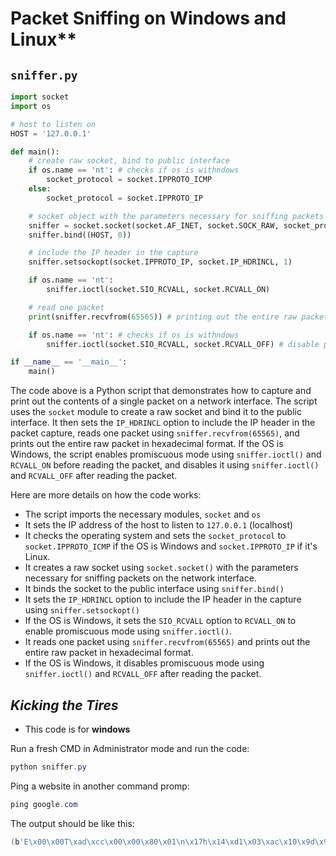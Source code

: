 # Packet Sniffing on Windows and Linux**

## `sniffer.py`

```python
import socket
import os

# host to listen on
HOST = '127.0.0.1'

def main():
    # create raw socket, bind to public interface
    if os.name == 'nt': # checks if os is withndows
        socket_protocol = socket.IPPROTO_ICMP
    else:
        socket_protocol = socket.IPPROTO_IP

    # socket object with the parameters necessary for sniffing packets on our network interface
    sniffer = socket.socket(socket.AF_INET, socket.SOCK_RAW, socket_protocol)
    sniffer.bind((HOST, 0))

    # include the IP header in the capture
    sniffer.setsockopt(socket.IPPROTO_IP, socket.IP_HDRINCL, 1)

    if os.name == 'nt':
        sniffer.ioctl(socket.SIO_RCVALL, socket.RCVALL_ON)

    # read one packet
    print(sniffer.recvfrom(65565)) # printing out the entire raw packet

    if os.name == 'nt': # checks if os is withndows
        sniffer.ioctl(socket.SIO_RCVALL, socket.RCVALL_OFF) # disable promiscuous mode

if __name__ == '__main__':
    main()
```

The code above is a Python script that demonstrates how to capture and print out the contents of a single packet on a network interface. The script uses the `socket` module to create a raw socket and bind it to the public interface. It then sets the `IP_HDRINCL` option to include the IP header in the packet capture, reads one packet using `sniffer.recvfrom(65565)`, and prints out the entire raw packet in hexadecimal format. If the OS is Windows, the script enables promiscuous mode using `sniffer.ioctl()` and `RCVALL_ON` before reading the packet, and disables it using `sniffer.ioctl()` and `RCVALL_OFF` after reading the packet.

Here are more details on how the code works:

- The script imports the necessary modules, `socket` and `os`
- It sets the IP address of the host to listen to `127.0.0.1` (localhost)
- It checks the operating system and sets the `socket_protocol` to `socket.IPPROTO_ICMP` if the OS is Windows and `socket.IPPROTO_IP` if it's Linux.
- It creates a raw socket using `socket.socket()` with the parameters necessary for sniffing packets on the network interface.
- It binds the socket to the public interface using `sniffer.bind()`
- It sets the `IP_HDRINCL` option to include the IP header in the capture using `sniffer.setsockopt()`
- If the OS is Windows, it sets the `SIO_RCVALL` option to `RCVALL_ON` to enable promiscuous mode using `sniffer.ioctl()`.
- It reads one packet using `sniffer.recvfrom(65565)` and prints out the entire raw packet in hexadecimal format.
- If the OS is Windows, it disables promiscuous mode using `sniffer.ioctl()` and `RCVALL_OFF` after reading the packet.

## ***Kicking the Tires***

- This code is for **windows**

Run a fresh CMD in Administrator mode and run the code:

```powershell
python sniffer.py
```

Ping a website in another command promp:

```powershell
ping google.com
```

The output should be like this:

```powershell
(b'E\x00\x00T\xad\xcc\x00\x00\x80\x01\n\x17h\x14\xd1\x03\xac\x10\x9d\x9d\x00\x00g,\rv\x00\x01\xb6L\x1b^\x00\x00\x00\x00\xf1\xde\t\x00\x00\x00\x00\x00\x10\x11\x12\x13\x14\x15\x16\x17\x18\x19\x1a\x1b\x1c\x1d\x1e\x1f!"#$%&\'()*+,-./01234567', ('104.20.209.3', 0))
```
